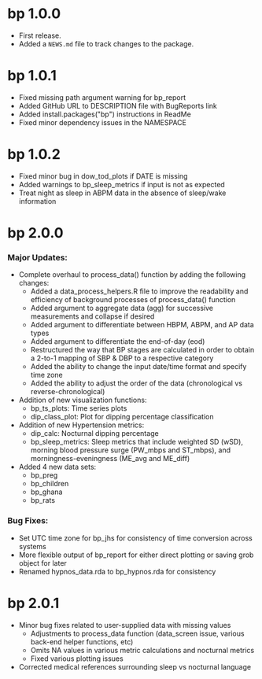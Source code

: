 # bp 1.0.0

* First release.
* Added a `NEWS.md` file to track changes to the package.

# bp 1.0.1

* Fixed missing path argument warning for bp_report
* Added GitHub URL to DESCRIPTION file with BugReports link
* Added install.packages("bp") instructions in ReadMe
* Fixed minor dependency issues in the NAMESPACE


# bp 1.0.2

* Fixed minor bug in dow_tod_plots if DATE is missing
* Added warnings to bp_sleep_metrics if input is not as expected
* Treat night as sleep in ABPM data in the absence of sleep/wake information

# bp 2.0.0

### Major Updates:
* Complete overhaul to process_data() function by adding the following changes:
    - Added a data_process_helpers.R file to improve the readability and efficiency of background processes of process_data() function
    - Added argument to aggregate data (agg) for successive measurements and collapse if desired
    - Added argument to differentiate between HBPM, ABPM, and AP data types
    - Added argument to differentiate the end-of-day (eod)
    - Restructured the way that BP stages are calculated in order to obtain a 2-to-1 mapping of SBP & DBP to a respective category
    - Added the ability to change the input date/time format and specify time zone
    - Added the ability to adjust the order of the data (chronological vs reverse-chronological)
* Addition of new visualization functions:
    - bp_ts_plots: Time series plots
    - dip_class_plot: Plot for dipping percentage classification
* Addition of new Hypertension metrics:
    - dip_calc: Nocturnal dipping percentage
    - bp_sleep_metrics: Sleep metrics that include weighted SD (wSD), morning blood pressure surge (PW_mbps and ST_mbps), and morningness-eveningness (ME_avg and ME_diff)
* Added 4 new data sets:
    - bp_preg
    - bp_children
    - bp_ghana
    - bp_rats
    
### Bug Fixes:
* Set UTC time zone for bp_jhs for consistency of time conversion across systems
* More flexible output of bp_report for either direct plotting or saving grob object for later
* Renamed hypnos_data.rda to bp_hypnos.rda for consistency

    
# bp 2.0.1
* Minor bug fixes related to user-supplied data with missing values
    - Adjustments to process_data function (data_screen issue, various back-end helper functions, etc)
    - Omits NA values in various metric calculations and nocturnal metrics
    - Fixed various plotting issues
* Corrected medical references surrounding sleep vs nocturnal language
